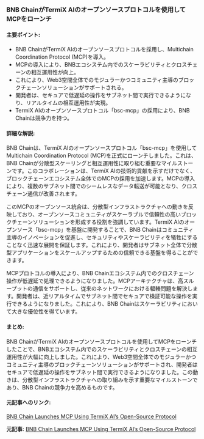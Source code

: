 ### BNB ChainがTermiX AIのオープンソースプロトコルを使用してMCPをローンチ

#### 主要ポイント:
- BNB ChainがTermiX AIのオープンソースプロトコルを採用し、Multichain Coordination Protocol (MCP)を導入。
- MCPの導入により、BNBエコシステム内でのスケーラビリティとクロスチェーンの相互運用性が向上。
- これにより、Web3空間全体でのモジュラーかつコミュニティ主導のブロックチェーンソリューションがサポートされる。
- 開発者は、セキュアで低遅延の操作をサブネット間で実行できるようになり、リアルタイムの相互運用性が実現。
- TermiX AIのオープンソースプロトコル「bsc-mcp」の採用により、BNB Chainは競争力を持つ。

#### 詳細な解説:
BNB Chainは、TermiX AIのオープンソースプロトコル「bsc-mcp」を使用してMultichain Coordination Protocol (MCP)を正式にローンチしました。これは、BNB Chainが分散型スケーリングと相互運用性に取り組む重要なマイルストーンです。このコラボレーションは、TermiX AIの技術的貢献を示すだけでなく、ブロックチェーンエコシステム全体でのMCPの採用を加速します。MCPの導入により、複数のサブネット間でのシームレスなデータ転送が可能となり、クロスチェーン通信が改善されます。

このMCPのオープンソース統合は、分散型インフラストラクチャへの動きを反映しており、オープンソースコミュニティがスケーラブルで信頼性の高いブロックチェーンソリューションを形成する役割を強調しています。TermiX AIのオープンソース「bsc-mcp」を基盤に開発することで、BNB Chainはコミュニティ主導のイノベーションを促進し、セキュリティやスケーラビリティを犠牲にすることなく迅速な展開を保証します。これにより、開発者はサブネット全体で分散型アプリケーションをスケールアップするための信頼できる基盤を得ることができます。

MCPプロトコルの導入により、BNB Chainエコシステム内でのクロスチェーン操作が低遅延で処理できるようになりました。MCPアーキテクチャは、高スループットの通信をサポートし、従来のネットワークにおける輻輳問題を解決します。開発者は、近リアルタイムでサブネット間でセキュアで検証可能な操作を実行できるようになりました。これにより、BNB Chainはスケーラビリティにおいて大きな優位性を得ています。

#### まとめ:
BNB ChainがTermiX AIのオープンソースプロトコルを使用してMCPをローンチしたことで、BNBエコシステム内でのスケーラビリティとクロスチェーンの相互運用性が大幅に向上しました。これにより、Web3空間全体でのモジュラーかつコミュニティ主導のブロックチェーンソリューションがサポートされ、開発者はセキュアで低遅延の操作をサブネット間で実行できるようになりました。この動きは、分散型インフラストラクチャへの取り組みを示す重要なマイルストーンであり、BNB Chainの競争力を高めるものです。

#### 元記事へのリンク:
[BNB Chain Launches MCP Using TermiX AI’s Open-Source Protocol](リンク先URL)

**元記事:** [BNB Chain Launches MCP Using TermiX AI’s Open-Source Protocol](https://coinfomania.com/bnb-chain-launches-mcp-using-termix-ais-open-source-protocol/)